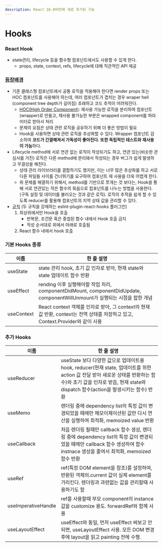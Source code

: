 ```yaml
---
description: React 16.8버전에 새로 추가된 기능
---
```


# Hooks

### React Hook

* state관리, lifecycle 등을 함수형 컴포넌트에서도 사용할 수 있게 한다.
  * props, state, context, refs, lifecycle에 대해 직관적인 API 제공

### [등장배경](https://ko.reactjs.org/docs/hooks-intro.html)

* 기존 클래스형 컴포넌트에서 공통 로직을 적용해야 한다면 render props 또는 HOC 컴포넌트를 사용해야 하는데, 여러 컴포넌트가 겹치는 경우 wraper hell (component tree depth가 길어짐) 초래하고 코드 추적이 어려워진다.
  * [HOC(High Order Component)](https://ko.reactjs.org/docs/higher-order-components.html): 재사용 가능한 로직을 분리하여 컴포넌트(wrapper)로 만들고, 재사용 불가능한 부분은 wrapped component를 파라미터로 받아서 처리
  * 문제의 요점은 상태 관련 로직을 공유하기 위해 더 좋은 방법이 필요
  * Hook을 사용하면 상태 관련 로직을 추상화할 수 있다. Wrapper 컴포넌트 감소하여 **코드가 간결해져서 가독성이 좋아진다. 또한 독립적인 테스트와 재사용이 가능**하다.
* Lifecycle method에 서로 연관 없는 로직이 작성되기도 하고, 연관 있는(비슷한 관심사를 가진) 로직은 다른 method에 분리돼서 작성되는 경우 버그가 쉽게 발생하고 무결성을 해친다.
  * 상태 관리 라이브러리를 결합하기도 했지만, 이는 너무 많은 추상화를 하고 서로 다른 파일들 사이를 건너뛰기를 요구하여 컴포넌트 재 사용을 더욱 어렵게 한다.
  * 위 문제를 해결하기 위해서, method를 기반으로 쪼개는 것 보다는, Hook을 통해 서로 연관있는 작은 함수의 묶음으로 컴포넌트를 나누는 방법을 사용한다. (구독 설정 및 데이터를 불러오는 것과 같은 로직). 로직의 추적을 쉽게 할 수 있도록 reducer를 활용해 컴포넌트의 지역 상태 값을 관리할 수 있다.
* [규칙](https://ko.reactjs.org/docs/hooks-rules.html) (두 규칙을 강제하는 eslint-plugin-react-hooks 플러그인)
  1. 최상위에서만 Hook을 호출
     * 반복문, 조건문 혹은 중첩된 함수 내에서 Hook 호출 금지
     * 작성 순서대로 위에서 아래로 호출됨
  2. React 함수 내에서 hook 호출

### 기본 Hooks 종류

| 이름         | 한 줄 설명                                                                                              |
| ---------- | --------------------------------------------------------------------------------------------------- |
| useState   | state 관리 hook, 초기 값 인자로 받아, 현재 state와 state 업데이트 함수 반환                                              |
| useEffect  | rending 이후 실행해야할 작업 처리, componentDidMount, componentDidUpdate, componentWillUnmount가 실행되는 시점을 합한 개념 |
| useContext | React context 객체를 인자로 받아, 그 context의 현재 값 반환, context는 전역 상태를 저장하고 있고, Context.Provider와 같이 사용      |

### 추가 Hooks

| 이름                  | 한 줄 설명                                                                                                                                               |
| ------------------- | ---------------------------------------------------------------------------------------------------------------------------------------------------- |
| useReducer          | useState 보다 다양한 값으로 업데이트용 hook, reducer(현재 state, 업데이트를 위한 action 값 전달 받아 새로운 상태를 반환하는 함수)와 초기 값을 인자로 받음, 현재 state와 dispatch 함수(action을 발생시키는 함수) 반환 |
| useMemo             | 렌더링 중에 dependency list의 특정 값이 변경되었을 때에만 메모이제이션된 값만 다시 연산을 실행하여 최적화, memoized value 반환                                                                |
| useCallback         | 처음 렌더링 될때만 callback 함수 생성, 렌더링 중에 dependency list의 특정 값이 변경되었을 때에만 callback 함수 생성하여 함수 instnace 생성을 줄여서 최적화, memoized 함수 반환                          |
| useRef              | ref(특정 DOM element을 참조)를 설정하여, 반환된 객체의.current 값이 실제 element를 가리킨다. 렌더링과 과련없는 값을 관리할때 사용하기도 함                                                        |
| useImperativeHandle | ref를 사용할때 부모 component의 instance 값을 customize 용도. forwardRef와 함께 사용                                                                                  |
| useLayoutEffect     | useEffect와 동일, 먼저 useEffect 써보고 안 되면, useLayoutEffect 사용. 모든 DOM 변경 후에 layout을 읽고 painting 전에 수행.                                                    |

